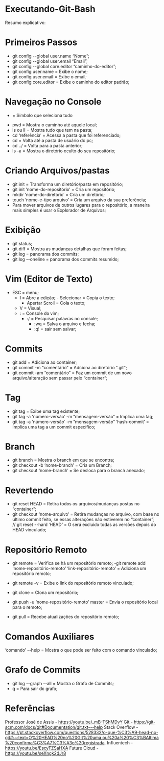 # Executando-Git-Bash

Resumo explicativo: 

# Primeiros Passos
- git config --global user.name “Nome”;
- git config --global user.email “Email”;
- git config --global core.editor “caminho-do-editor”;
- git config user.name = Exibe o nome;
- git config user.email = Exibe o email;
- git config core.editor = Exibe o caminho do editor padrão;

# Navegação no Console
* = Símbolo que seleciona tudo

- pwd  = Mostra o caminho até aquele local;
- ls ou ll = Mostra tudo que tem na pasta;
- cd ‘referência’ = Acessa a pasta que foi referenciado;
- cd = Volta até a pasta de usuário do pc;
- cd ../ = Volta para a pasta anterior;
- ls -a = Mostra o diretório oculto do seu repositório;

# Criando Arquivos/pastas
- git init = Transforma um diretório/pasta em repositório;
- git init ‘nome-do-repositório’ = Cria um repositório;
- mkdir ‘nome-do-diretório’ = Cria um diretório;
- touch ‘nome-e-tipo arquivo’ = Cria um arquivo da sua preferência;
- Para mover arquivos de outros lugares para o repositório, a maneira mais simples é usar o Explorador de Arquivos;

# Exibição
- git status;
- git diff = Mostra as mudanças detalhas que foram feitas;
- git log = panorama dos commits;
- git log --oneline = panorama dos commits resumido;

# Vim (Editor de Texto)
- ESC = menu;
  - I = Abre a edição;
		- Selecionar = Copia o texto;
    - Apertar Scroll = Cola o texto;
  - V = Visual;
  - : = Console do vim;
    - :/ = Pesquisar palavras no console;
	  - :wq = Salva o arquivo e fecha;
	  - :q! = sair sem salvar;

# Commits
- git add = Adiciona ao container;
- git commit -m "comentário" = Adciona ao diretório ".git";
- git commit -am “comentário” = Faz um commit de um novo arquivo/alteração sem passar pelo “container”;

# Tag
- git tag = Exibe uma tag existente;
- git tag -a ‘número-versão’ -m “mensagem-versão” = Implica uma tag;
- git tag -a ‘número-versão’ -m “mensagem-versão” ‘hash-commit’ = Implica uma tag a um commit específico;

# Branch
- git branch = Mostra o branch em que se encontra;
- git checkout -b ‘nome-branch’ = Cria um Branch;
- git checkout ‘nome-branch’ = Se desloca para o branch anexado;

# Revertendo
- git reset HEAD = Retira todos os arquivos/mudanças postas no “container”;
- git checkout ‘nome-arquivo’ = Retira mudanças no arquivo, com base no último commit feito, se essas alterações não estiverem no “container”;	
// git reset --hard ‘HEAD’ = O será excluído todas as versões depois do HEAD vinculado;

# Repositório Remoto
- git remote = Verifica se há um repositório remoto;
-git remote add ‘nome-repositório-remoto’ ‘link-repositório-remoto’ = Adiciona um repositório remoto;
- git remote -v = Exibe o link do repositório remoto vinculado;
- git clone = Clona um repositório;

- git push -u ‘nome-repositório-remoto’ master = Envia o repositório local para o remoto;
- git pull = Recebe atualizações do repositório remoto;

# Comandos Auxiliares
‘comando’ --help = Mostra o que pode ser feito com o comando vinculado;

# Grafo de Commits
- git log --graph --all = Mostra o Grafo de Commits;
- q = Para sair do grafo;

# Referências
Professor José de Assis - https://youtu.be/_mB-TShMDvY
Git - https://git-scm.com/docs/git#Documentation/git.txt---help
Stack Overflow - https://pt.stackoverflow.com/questions/528332/o-que-%C3%A9-head-no-git#:~:text=O%20HEAD%20no%20Git%20uma,ou%20a%20%C3%BAltima%20confirma%C3%A7%C3%A3o%20registrada.
Influentech - https://youtu.be/EscyTZSaHXA
Future Cloud - https://youtu.be/seXngk2dJr8
